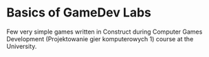 # Basics of GameDev Labs
Few very simple games written in Construct during Computer Games Development (Projektowanie gier komputerowych 1) course at the University.

